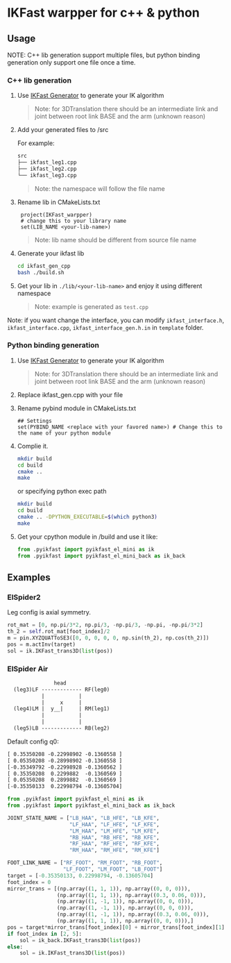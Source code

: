 # IKFast warpper for c++ & python

## Usage

NOTE: C++ lib generation support multiple files, but python binding generation only support one file once a time.

### C++ lib generation

1. Use [IKFast Generator](https://www.hamzamerzic.info/ikfast_generator/) to generate your IK algorithm

   > Note: for 3DTranslation there should be an intermediate link and joint between root link BASE and the arm (unknown reason)

2. Add your generated files to /src

   For example:

   ```txt
   src
   ├── ikfast_leg1.cpp
   ├── ikfast_leg2.cpp
   └── ikfast_leg3.cpp
   ```

   > Note: the namespace will follow the file name

3. Rename lib in CMakeLists.txt

   ```CMakeLists
    project(IKFast_warpper)
    # change this to your library name
    set(LIB_NAME <your-lib-name>)
   ```

   > Note: lib name should be different from source file name

4. Generate your ikfast lib

   ```bash
   cd ikfast_gen_cpp
   bash ./build.sh
   ```

5. Get your lib in `./lib/<your-lib-name>` and enjoy it using different namespace

   > Note: example is generated as `test.cpp`

Note: if you want change the interface, you can modify `ikfast_interface.h`, `ikfast_interface.cpp`, `ikfast_interface_gen.h.in` in `template` folder.

### Python binding generation

1. Use [IKFast Generator](https://www.hamzamerzic.info/ikfast_generator/) to generate your IK algorithm

   > Note: for 3DTranslation there should be an intermediate link and joint between root link BASE and the arm (unknown reason)

2. Replace ikfast_gen.cpp with your file

3. Rename pybind module in CMakeLists.txt

   ```CMakeLists
   ## Settings
   set(PYBIND_NAME <replace with your favored name>) # Change this to the name of your python module
   ```

4. Complie it.

   ```bash
   mkdir build
   cd build
   cmake ..
   make
   ```

   or specifying python exec path

   ```bash
   mkdir build
   cd build
   cmake .. -DPYTHON_EXECUTABLE=$(which python3)
   make
   ```

5. Get your cpython module in /build and use it like:

   ```python
   from .pyikfast import pyikfast_el_mini as ik
   from .pyikfast import pyikfast_el_mini_back as ik_back
   ```

## Examples

### ElSpider2

Leg config is axial symmetry.

```python
rot_mat = [0, np.pi/3*2, np.pi/3, -np.pi/3, -np.pi, -np.pi/3*2]
th_2 = self.rot_mat[foot_index]/2
m = pin.XYZQUATToSE3([0, 0, 0, 0, 0, np.sin(th_2), np.cos(th_2)])
pos = m.actInv(target)
sol = ik.IKFast_trans3D(list(pos))
```

### ElSpider Air

```txt
               head
  (leg3)LF ------------- RF(leg0)
           |           |
           |     x     |
  (leg4)LM |  y__|     | RM(leg1)
           |           |
           |           |
  (leg5)LB ------------- RB(leg2)
```

Default config q0:

```txt
[ 0.35350208 -0.22998902 -0.1360558 ]
[ 0.05350208 -0.28998902 -0.1360558 ]
[-0.35349792 -0.22998928 -0.1360562 ]
[ 0.35350208  0.2299882  -0.1360569 ]
[ 0.05350208  0.2899882  -0.1360569 ]
[-0.35350133  0.22998794 -0.13605704]
```

```python
from .pyikfast import pyikfast_el_mini as ik
from .pyikfast import pyikfast_el_mini_back as ik_back

JOINT_STATE_NAME = ["LB_HAA", "LB_HFE", "LB_KFE",
                    "LF_HAA", "LF_HFE", "LF_KFE",
                    "LM_HAA", "LM_HFE", "LM_KFE",
                    "RB_HAA", "RB_HFE", "RB_KFE",
                    "RF_HAA", "RF_HFE", "RF_KFE",
                    "RM_HAA", "RM_HFE", "RM_KFE"]

FOOT_LINK_NAME = ["RF_FOOT", "RM_FOOT", "RB_FOOT",
                  "LF_FOOT", "LM_FOOT", "LB_FOOT"]
target = [-0.35350133, 0.22998794, -0.13605704]
foot_index = 0
mirror_trans = [(np.array((1, 1, 1)), np.array((0, 0, 0))),
                (np.array((1, 1, 1)), np.array((0.3, 0.06, 0))),
                (np.array((1, -1, 1)), np.array((0, 0, 0))),
                (np.array((1, -1, 1)), np.array((0, 0, 0))),
                (np.array((1, -1, 1)), np.array((0.3, 0.06, 0))),
                (np.array((1, 1, 1)), np.array((0, 0, 0))),]
pos = target*mirror_trans[foot_index][0] + mirror_trans[foot_index][1]
if foot_index in [2, 5]:
    sol = ik_back.IKFast_trans3D(list(pos))
else:
    sol = ik.IKFast_trans3D(list(pos))
```
